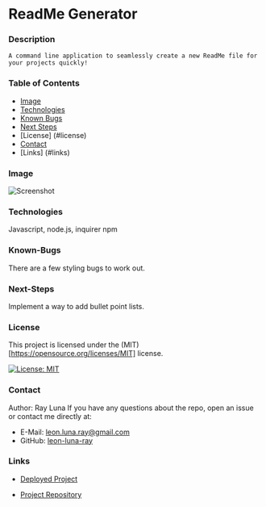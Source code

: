 

  # ReadMe Generator

  ### Description
    A command line application to seamlessly create a new ReadMe file for your projects quickly!

  ### Table of Contents
  * [Image](#image)
  * [Technologies](#technologies)
  * [Known Bugs](#known-bugs)
  * [Next Steps](#next-steps)
  * [License] (#license)
  * [Contact](#contact)
  * [Links] (#links)

  ### Image
  ![Screenshot]()

  ### Technologies
  Javascript, node.js, inquirer npm

  ### Known-Bugs
  There are a few styling bugs to work out.

  ### Next-Steps
  Implement a way to add bullet point lists.

  ### License
  This project is licensed under the (MIT)[https://opensource.org/licenses/MIT] license.
  
  [![License: MIT](https://img.shields.io/badge/License-MIT-yellow.svg)](https://opensource.org/licenses/MIT)

  ### Contact
  Author: Ray Luna
  If you have any questions about the repo, open an issue or contact me directly at:
  - E-Mail: leon.luna.ray@gmail.com
  - GitHub: [leon-luna-ray](https://github.com/leon-luna-ray)

  ### Links
  - [Deployed Project]() 

  - [Project Repository](https://github.com/leon-luna-ray/hw09-readme-generator)

  